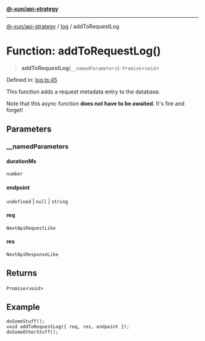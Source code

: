[**@-xun/api-strategy**](../../README.md)

***

[@-xun/api-strategy](../../README.md) / [log](../README.md) / addToRequestLog

# Function: addToRequestLog()

> **addToRequestLog**(`__namedParameters`): `Promise`\<`void`\>

Defined in: [log.ts:45](https://github.com/Xunnamius/api-utils/blob/8d6e1a099d5192943800c743fb55cb84fe76c862/packages/api-strategy/src/log.ts#L45)

This function adds a request metadata entry to the database.

Note that this async function **does not have to be awaited**. It's fire and
forget!

## Parameters

### \_\_namedParameters

#### durationMs

`number`

#### endpoint

`undefined` \| `null` \| `string`

#### req

`NextApiRequestLike`

#### res

`NextApiResponseLike`

## Returns

`Promise`\<`void`\>

## Example

```
doSomeStuff();
void addToRequestLog({ req, res, endpoint });
doSomeOtherStuff();
```
